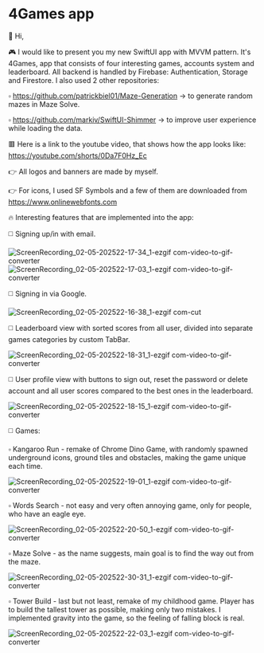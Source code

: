 # 4Games app
👋 Hi, 

🎮 I would like to present you my new SwiftUI app with MVVM pattern. It's 4Games, app that consists of four interesting games, accounts system and leaderboard. All backend is handled by Firebase: Authentication, Storage and Firestore. I also used 2 other repositories:

▫️ https://github.com/patrickbiel01/Maze-Generation -> to generate random mazes in Maze Solve.

▫️ https://github.com/markiv/SwiftUI-Shimmer -> to improve user experience while loading the data.

🟥 Here is a link to the youtube video, that shows how the app looks like: https://youtube.com/shorts/0Da7F0Hz_Ec

👉 All logos and banners are made by myself.

👉 For icons, I used SF Symbols and a few of them are downloaded from https://www.onlinewebfonts.com

🔥 Interesting features that are implemented into the app:

◻️ Signing up/in with email.

![ScreenRecording_02-05-202522-17-34_1-ezgif com-video-to-gif-converter](https://github.com/user-attachments/assets/6ccc8a15-ab4e-4805-8f9a-02d273f4ba13)
![ScreenRecording_02-05-202522-17-03_1-ezgif com-video-to-gif-converter](https://github.com/user-attachments/assets/a41ef6f6-8290-434f-92ce-350811709c24)

◻️ Signing in via Google.

![ScreenRecording_02-05-202522-16-38_1-ezgif com-cut](https://github.com/user-attachments/assets/eec97669-3292-4b94-9e6b-c0c3ae2ecbbb)

◻️ Leaderboard view with sorted scores from all user, divided into separate games categories by custom TabBar.

![ScreenRecording_02-05-202522-18-31_1-ezgif com-video-to-gif-converter](https://github.com/user-attachments/assets/b96ffae6-2015-4671-b96e-56dfb21d9b17)

◻️ User profile view with buttons to sign out, reset the password or delete account and all user scores compared to the best ones in the leaderboard.

![ScreenRecording_02-05-202522-18-15_1-ezgif com-video-to-gif-converter](https://github.com/user-attachments/assets/48c49626-59bd-4a67-9db7-4e634b079022)

◻️ Games:

▫️ Kangaroo Run - remake of Chrome Dino Game, with randomly spawned underground icons, ground tiles and obstacles, making the game unique each time.

![ScreenRecording_02-05-202522-19-01_1-ezgif com-video-to-gif-converter](https://github.com/user-attachments/assets/1299e0a3-3929-475e-85dc-0778046e60c8)

▫️ Words Search - not easy and very often annoying game, only for people, who have an eagle eye.

![ScreenRecording_02-05-202522-20-50_1-ezgif com-video-to-gif-converter](https://github.com/user-attachments/assets/9484c9e8-c8c9-4e27-9f15-545fe691300e)

▫️ Maze Solve - as the name suggests, main goal is to find the way out from the maze.

![ScreenRecording_02-05-202522-30-31_1-ezgif com-video-to-gif-converter](https://github.com/user-attachments/assets/3313458f-95b9-479e-999c-8fe9179a2a18)

▫️ Tower Build - last but not least, remake of my childhood game. Player has to build the tallest tower as possible, making only two mistakes. I implemented gravity into the game, so the feeling of falling block is real.

![ScreenRecording_02-05-202522-22-03_1-ezgif com-video-to-gif-converter](https://github.com/user-attachments/assets/f7ee4d21-052e-45b8-b58e-9f80f588cedf)
